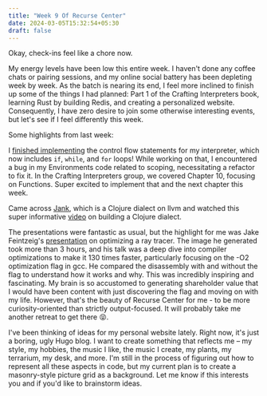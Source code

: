 ```yaml
---
title: "Week 9 Of Recurse Center"
date: 2024-03-05T15:32:54+05:30
draft: false
---
```


Okay, check-ins feel like a chore now. 

My energy levels have been low this entire week. I haven't done any coffee chats or pairing sessions, and my online social battery has been depleting week by week. As the batch is nearing its end, I feel more inclined to finish up some of the things I had planned: Part 1 of the Crafting Interpreters book, learning Rust by building Redis, and creating a personalized website. Consequently, I have zero desire to join some otherwise interesting events, but let's see if I feel differently this week.

Some highlights from last week: 

I [finished implementing](https://github.com/raghavio/crafting-interpreters/commit/fef0adee26d953f9b8004b33e0c98e2fa5411ee8) the control flow statements for my interpreter, which now includes `if`, `while`, and `for` loops! While working on that, I encountered a bug in my Environments code related to scoping, necessitating a refactor to fix it. In the Crafting Interpreters group, we covered Chapter 10, focusing on Functions. Super excited to implement that and the next chapter this week.

Came across [Jank](https://jank-lang.org/), which is a Clojure dialect on llvm and watched this super informative [video](https://youtu.be/Yw4IAY4Nx_o?feature=shared) on building a Clojure dialect.

The presentations were fantastic as usual, but the highlight for me was Jake Feintzeig's [presentation](https://docs.google.com/presentation/d/1KJxhvVI6PKQFi07DK-Rjm6v1gddtKuqAQ12EnctGAZA/edit#slide=id.p) on optimizing a ray tracer. The image he generated took more than 3 hours, and his talk was a deep dive into compiler optimizations to make it 130 times faster, particularly focusing on the -O2 optimization flag in gcc. He compared the disassembly with and without the flag to understand how it works and why. This was incredibly inspiring and fascinating. My brain is so accustomed to generating shareholder value that I would have been content with just discovering the flag and moving on with my life. However, that's the beauty of Recurse Center for me - to be more curiosity-oriented than strictly output-focused. It will probably take me another retreat to get there 😝.

I've been thinking of ideas for my personal website lately. Right now, it's just a boring, ugly Hugo blog. I want to create something that reflects me – my style, my hobbies, the music I like, the music I create, my plants, my terrarium, my desk, and more. I'm still in the process of figuring out how to represent all these aspects in code, but my current plan is to create a masonry-style picture grid as a background. Let me know if this interests you and if you'd like to brainstorm ideas.